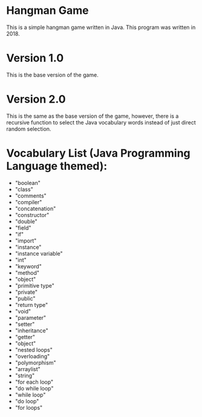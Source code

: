 # Hangman Game
This is a simple hangman game written in Java. This program was written in 2018.

# Version 1.0
This is the base version of the game.

# Version 2.0
This is the same as the base version of the game, however, there is a recursive function to select the Java vocabulary words instead of just direct random selection.










# Vocabulary List (Java Programming Language themed):
  * "boolean"
  * "class"
  * "comments"
  * "compiler"
  * "concatenation"
  * "constructor"
  * "double"
  * "field"
  * "if"
  * "import"
  * "instance"
  * "instance variable"
  * "int"
  * "keyword"
  * "method"
  * "object"
  * "primitive type"
  * "private"
  * "public"
  * "return type"
  * "void"
  * "parameter"
  * "setter"
  * "inheritance"
  * "getter"
  * "object"
  * "nested loops"
  * "overloading"
  * "polymorphism"
  * "arraylist"
  * "string"
  * "for each loop"
  * "do while loop"
  * "while loop"
  * "do loop"
  * "for loops"
